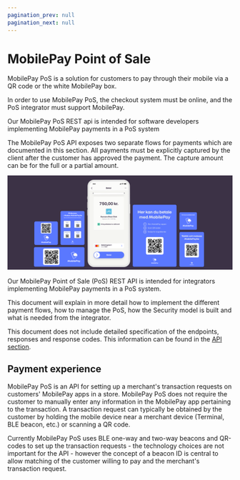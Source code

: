 ```yaml
---
pagination_prev: null
pagination_next: null
---
```


# MobilePay Point of Sale

MobilePay PoS is a solution for customers to pay through their mobile via a QR code or the white MobilePay box.

In order to use MobilePay PoS, the checkout system must be online, and the PoS integrator must support MobilePay.

Our MobilePay PoS REST api  is intended for software developers implementing MobilePay payments in a PoS system

The MobilePay PoS API exposes two separate flows for payments which are documented in this section. All payments must be explicitly captured by the client after the customer has approved the payment. The capture amount can be for the full or a partial amount.

![PoS hero](/img/Hero_POS.png)

Our MobilePay Point of Sale (PoS) REST API is intended for integrators implementing MobilePay payments in a PoS system.

This document will explain in more detail how to implement the different payment flows, how to manage the PoS, how the Security model is built and what is needed from the integrator.

This document does not include detailed specification of the endpoints, responses and response codes. This information can be found in the [API section](https://sandbox-developer.mobilepay.dk/product).

## Payment experience

MobilePay PoS is an API for setting up a merchant's transaction requests on customers' MobilePay apps in a store. MobilePay PoS does not require the customer to manually enter any information in the MobilePay app pertaining to the transaction. A transaction request can typically be obtained by the customer by holding the mobile device near a merchant device (Terminal, BLE beacon, etc.) or scanning a QR code.

Currently MobilePay PoS uses BLE one-way and two-way beacons and QR-codes to set up the transaction requests - the technology choices are not important for the API - however the concept of a beacon ID is central to allow matching of the customer willing to pay and the merchant's transaction request.
